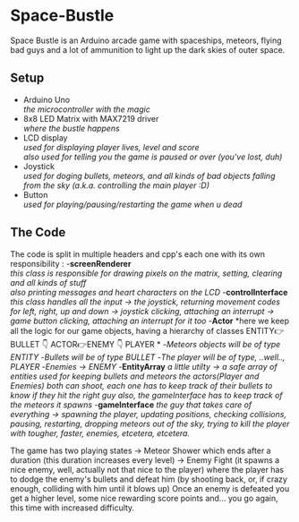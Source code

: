 # Space-Bustle
Space Bustle is an Arduino arcade game with spaceships, meteors, flying bad guys and a lot of ammunition to light up the dark skies of outer space.
## Setup
- Arduino Uno<br/>
  *the microcontroller with the magic*
- 8x8 LED Matrix with MAX7219 driver<br/>
  *where the bustle happens*
- LCD display<br/>
  *used for displaying player lives, level and score*<br/>
  *also used for telling you the game is paused or over (you've lost, duh)*
- Joystick<br/>
  *used for doging bullets, meteors, and all kinds of bad objects falling from the sky (a.k.a. controlling the main player :D)*
- Button<br/>
  *used for playing/pausing/restarting the game when u dead*
  
 ## The Code
 The code is split in multiple headers and cpp's each one with its own responsibility :
-**screenRenderer**<br/>
  *this class is responsible for drawing pixels on the matrix, setting, clearing and all kinds of stuff*<br/>
  *also printing messages and heart characters on the LCD*
-**controlInterface**
  *this class handles all the input -> the joystick, returning movement codes for left, right, up and down
                                    -> joystick clicking, attaching an interrupt
                                    -> game button clicking, attaching an interrupt for it too*
-**Actor**
  *here we keep all the logic for our game objects, having a hierarchy of classes
  ENTITY:point_right:BULLET
  :point_down:
  ACTOR:point_right:ENEMY
  :point_down:
  PLAYER
  *
  -*Meteors objects will be of type ENTITY*
  -*Bullets will be of type BULLET*
  -*The player will be of type, ..well.., PLAYER*
  -*Enemies -> ENEMY*
-**EntityArray**
  *a little utilty -> a safe array of entities used for keeping bullets and meteors*
  *the actors(Player and Enemies) both can shoot, each one has to keep track of their bullets to know if they hit the right guy*
  *also, the gameInterface has to keep track of the meteors it spawns*
-**gameInterface**
  *the guy that takes care of everything -> spawning the player, updating positions, checking collisions, pausing, restarting, dropping meteors out of the sky, trying to kill the player with tougher, faster, enemies, etcetera, etcetera.*
  
The game has two playing states -> Meteor Shower which ends after a duration (this duration increases every level)
                                -> Enemy Fight (it spawns a nice enemy, well, actually not that nice to the player) where the player has to dodge the enemy's bullets and defeat him (by shooting back, or, if crazy enough, colliding with him until it blows up)
Once an enemy is defeated you get a higher level, some nice rewarding score points and... you go again, this time with increased difficulty.
